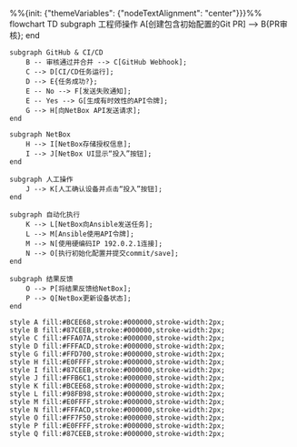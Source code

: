 %%{init: {"themeVariables": {"nodeTextAlignment": "center"}}}%%
flowchart TD
    subgraph 工程师操作
        A[创建包含初始配置的Git PR] --> B{PR审核};
    end

    subgraph GitHub & CI/CD
        B -- 审核通过并合并 --> C[GitHub Webhook];
        C --> D[CI/CD任务运行];
        D --> E{任务成功?};
        E -- No --> F[发送失败通知];
        E -- Yes --> G[生成有时效性的API令牌];
        G --> H[向NetBox API发送请求];
    end
    
    subgraph NetBox
        H --> I[NetBox存储授权信息];
        I --> J[NetBox UI显示“投入”按钮];
    end

    subgraph 人工操作
        J --> K[人工确认设备并点击“投入”按钮];
    end

    subgraph 自动化执行
        K --> L[NetBox向Ansible发送任务];
        L --> M[Ansible使用API令牌];
        M --> N[使用硬编码IP 192.0.2.1连接];
        N --> O[执行初始化配置并提交commit/save];
    end

    subgraph 结果反馈
        O --> P[将结果反馈给NetBox];
        P --> Q[NetBox更新设备状态];
    end

    style A fill:#BCEE68,stroke:#000000,stroke-width:2px;
    style B fill:#87CEEB,stroke:#000000,stroke-width:2px;
    style C fill:#FFA07A,stroke:#000000,stroke-width:2px;
    style D fill:#FFFACD,stroke:#000000,stroke-width:2px;
    style G fill:#FFD700,stroke:#000000,stroke-width:2px;
    style H fill:#E0FFFF,stroke:#000000,stroke-width:2px;
    style I fill:#87CEEB,stroke:#000000,stroke-width:2px;
    style J fill:#FFB6C1,stroke:#000000,stroke-width:2px;
    style K fill:#BCEE68,stroke:#000000,stroke-width:2px;
    style L fill:#98FB98,stroke:#000000,stroke-width:2px;
    style M fill:#E0FFFF,stroke:#000000,stroke-width:2px;
    style N fill:#FFFACD,stroke:#000000,stroke-width:2px;
    style O fill:#FF7F50,stroke:#000000,stroke-width:2px;
    style P fill:#E0FFFF,stroke:#000000,stroke-width:2px;
    style Q fill:#87CEEB,stroke:#000000,stroke-width:2px;
